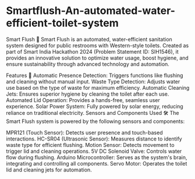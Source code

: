 # Smartflush-An-automated-water-efficient-toilet-system
Smart Flush 🚽
Smart Flush is an automated, water-efficient sanitation system designed for public restrooms with Western-style toilets. Created as part of Smart India Hackathon 2024 (Problem Statement ID: SIH1546), it provides an innovative solution to optimize water usage, boost hygiene, and ensure sustainability through advanced technology and automation.

Features 🌟
Automatic Presence Detection: Triggers functions like flushing and cleaning without manual input.
Waste Type Detection: Adjusts water use based on the type of waste for maximum efficiency.
Automatic Cleaning Jets: Ensures superior hygiene by cleaning the toilet after each use.
Automated Lid Operation: Provides a hands-free, seamless user experience.
Solar Power System: Fully powered by solar energy, reducing reliance on traditional electricity.
Sensors and Components Used 🛠️
The Smart Flush system is powered by the following sensors and components:

MPR121 (Touch Sensor): Detects user presence and touch-based interactions.
HC-SR04 (Ultrasonic Sensor): Measures distance to identify waste type for efficient flushing.
Motion Sensor: Detects movement to trigger lid and cleaning operations.
5V DC Solenoid Valve: Controls water flow during flushing.
Arduino Microcontroller: Serves as the system's brain, integrating and controlling all components.
Servo Motor: Operates the toilet lid and cleaning jets for automation.


